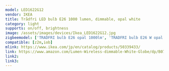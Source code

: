 ```yaml
---
model: LED1622G12
vendor: IKEA
title: Trådfri LED bulb E26 1000 lumen, dimmable, opal white
category: light
supports: on/off, brightness
image: /assets/images/devices/Ikea_LED1622G12.jpg
zigbeemodel: ['TRADFRI bulb E26 opal 1000lm', 'TRADFRI bulb E26 W opal 1000lm']
compatible: [z2m,iob]
mlink: https://www.ikea.com/jp/en/catalog/products/50339433/
link: https://www.amazon.com/Lumen-Wireless-dimmable-White-Globe/dp/B0747YLL1Q
link2: 
link3: 
---
```


